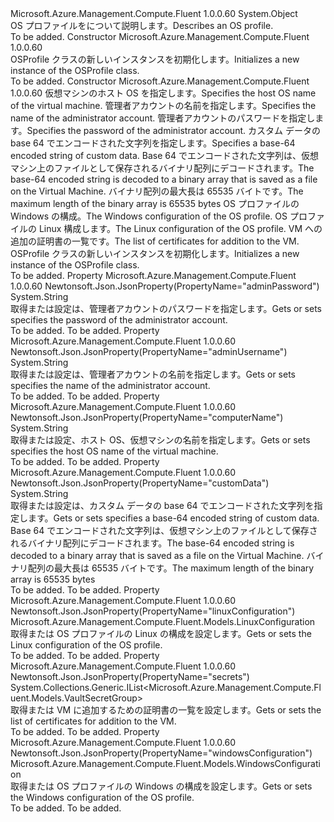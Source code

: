 <Type Name="OSProfile" FullName="Microsoft.Azure.Management.Compute.Fluent.Models.OSProfile">
  <TypeSignature Language="C#" Value="public class OSProfile" />
  <TypeSignature Language="ILAsm" Value=".class public auto ansi beforefieldinit OSProfile extends System.Object" />
  <TypeSignature Language="DocId" Value="T:Microsoft.Azure.Management.Compute.Fluent.Models.OSProfile" />
  <TypeSignature Language="VB.NET" Value="Public Class OSProfile" />
  <TypeSignature Language="F#" Value="type OSProfile = class" />
  <AssemblyInfo>
    <AssemblyName>Microsoft.Azure.Management.Compute.Fluent</AssemblyName>
    <AssemblyVersion>1.0.0.60</AssemblyVersion>
  </AssemblyInfo>
  <Base>
    <BaseTypeName>System.Object</BaseTypeName>
  </Base>
  <Interfaces />
  <Docs>
    <summary>
            <span data-ttu-id="59892-101">OS プロファイルをについて説明します。</span><span class="sxs-lookup"><span data-stu-id="59892-101">Describes an OS profile.</span></span>
            </summary>
    <remarks>To be added.</remarks>
  </Docs>
  <Members>
    <Member MemberName=".ctor">
      <MemberSignature Language="C#" Value="public OSProfile ();" />
      <MemberSignature Language="ILAsm" Value=".method public hidebysig specialname rtspecialname instance void .ctor() cil managed" />
      <MemberSignature Language="DocId" Value="M:Microsoft.Azure.Management.Compute.Fluent.Models.OSProfile.#ctor" />
      <MemberSignature Language="VB.NET" Value="Public Sub New ()" />
      <MemberType>Constructor</MemberType>
      <AssemblyInfo>
        <AssemblyName>Microsoft.Azure.Management.Compute.Fluent</AssemblyName>
        <AssemblyVersion>1.0.0.60</AssemblyVersion>
      </AssemblyInfo>
      <Parameters />
      <Docs>
        <summary>
            <span data-ttu-id="59892-102">OSProfile クラスの新しいインスタンスを初期化します。</span><span class="sxs-lookup"><span data-stu-id="59892-102">Initializes a new instance of the OSProfile class.</span></span>
            </summary>
        <remarks>To be added.</remarks>
      </Docs>
    </Member>
    <Member MemberName=".ctor">
      <MemberSignature Language="C#" Value="public OSProfile (string computerName = null, string adminUsername = null, string adminPassword = null, string customData = null, Microsoft.Azure.Management.Compute.Fluent.Models.WindowsConfiguration windowsConfiguration = null, Microsoft.Azure.Management.Compute.Fluent.Models.LinuxConfiguration linuxConfiguration = null, System.Collections.Generic.IList&lt;Microsoft.Azure.Management.Compute.Fluent.Models.VaultSecretGroup&gt; secrets = null);" />
      <MemberSignature Language="ILAsm" Value=".method public hidebysig specialname rtspecialname instance void .ctor(string computerName, string adminUsername, string adminPassword, string customData, class Microsoft.Azure.Management.Compute.Fluent.Models.WindowsConfiguration windowsConfiguration, class Microsoft.Azure.Management.Compute.Fluent.Models.LinuxConfiguration linuxConfiguration, class System.Collections.Generic.IList`1&lt;class Microsoft.Azure.Management.Compute.Fluent.Models.VaultSecretGroup&gt; secrets) cil managed" />
      <MemberSignature Language="DocId" Value="M:Microsoft.Azure.Management.Compute.Fluent.Models.OSProfile.#ctor(System.String,System.String,System.String,System.String,Microsoft.Azure.Management.Compute.Fluent.Models.WindowsConfiguration,Microsoft.Azure.Management.Compute.Fluent.Models.LinuxConfiguration,System.Collections.Generic.IList{Microsoft.Azure.Management.Compute.Fluent.Models.VaultSecretGroup})" />
      <MemberSignature Language="F#" Value="new Microsoft.Azure.Management.Compute.Fluent.Models.OSProfile : string * string * string * string * Microsoft.Azure.Management.Compute.Fluent.Models.WindowsConfiguration * Microsoft.Azure.Management.Compute.Fluent.Models.LinuxConfiguration * System.Collections.Generic.IList&lt;Microsoft.Azure.Management.Compute.Fluent.Models.VaultSecretGroup&gt; -&gt; Microsoft.Azure.Management.Compute.Fluent.Models.OSProfile" Usage="new Microsoft.Azure.Management.Compute.Fluent.Models.OSProfile (computerName, adminUsername, adminPassword, customData, windowsConfiguration, linuxConfiguration, secrets)" />
      <MemberType>Constructor</MemberType>
      <AssemblyInfo>
        <AssemblyName>Microsoft.Azure.Management.Compute.Fluent</AssemblyName>
        <AssemblyVersion>1.0.0.60</AssemblyVersion>
      </AssemblyInfo>
      <Parameters>
        <Parameter Name="computerName" Type="System.String" />
        <Parameter Name="adminUsername" Type="System.String" />
        <Parameter Name="adminPassword" Type="System.String" />
        <Parameter Name="customData" Type="System.String" />
        <Parameter Name="windowsConfiguration" Type="Microsoft.Azure.Management.Compute.Fluent.Models.WindowsConfiguration" />
        <Parameter Name="linuxConfiguration" Type="Microsoft.Azure.Management.Compute.Fluent.Models.LinuxConfiguration" />
        <Parameter Name="secrets" Type="System.Collections.Generic.IList&lt;Microsoft.Azure.Management.Compute.Fluent.Models.VaultSecretGroup&gt;" />
      </Parameters>
      <Docs>
        <param name="computerName"><span data-ttu-id="59892-103">仮想マシンのホスト OS を指定します。</span><span class="sxs-lookup"><span data-stu-id="59892-103">Specifies the host OS name of the virtual machine.</span></span></param>
        <param name="adminUsername"><span data-ttu-id="59892-104">管理者アカウントの名前を指定します。</span><span class="sxs-lookup"><span data-stu-id="59892-104">Specifies the name of the administrator account.</span></span></param>
        <param name="adminPassword"><span data-ttu-id="59892-105">管理者アカウントのパスワードを指定します。</span><span class="sxs-lookup"><span data-stu-id="59892-105">Specifies the password of the administrator account.</span></span></param>
        <param name="customData"><span data-ttu-id="59892-106">カスタム データの base 64 でエンコードされた文字列を指定します。</span><span class="sxs-lookup"><span data-stu-id="59892-106">Specifies a base-64 encoded string of custom data.</span></span> <span data-ttu-id="59892-107">Base 64 でエンコードされた文字列は、仮想マシン上のファイルとして保存されるバイナリ配列にデコードされます。</span><span class="sxs-lookup"><span data-stu-id="59892-107">The base-64 encoded string is decoded to a binary array that is saved as a file on the Virtual Machine.</span></span> <span data-ttu-id="59892-108">バイナリ配列の最大長は 65535 バイトです。</span><span class="sxs-lookup"><span data-stu-id="59892-108">The maximum length of the binary array is 65535 bytes</span></span></param>
        <param name="windowsConfiguration"><span data-ttu-id="59892-109">OS プロファイルの Windows の構成。</span><span class="sxs-lookup"><span data-stu-id="59892-109">The Windows configuration of the OS profile.</span></span></param>
        <param name="linuxConfiguration"><span data-ttu-id="59892-110">OS プロファイルの Linux 構成します。</span><span class="sxs-lookup"><span data-stu-id="59892-110">The Linux configuration of the OS profile.</span></span></param>
        <param name="secrets"><span data-ttu-id="59892-111">VM への追加の証明書の一覧です。</span><span class="sxs-lookup"><span data-stu-id="59892-111">The list of certificates for addition to the VM.</span></span></param>
        <summary>
            <span data-ttu-id="59892-112">OSProfile クラスの新しいインスタンスを初期化します。</span><span class="sxs-lookup"><span data-stu-id="59892-112">Initializes a new instance of the OSProfile class.</span></span>
            </summary>
        <remarks>To be added.</remarks>
      </Docs>
    </Member>
    <Member MemberName="AdminPassword">
      <MemberSignature Language="C#" Value="public string AdminPassword { get; set; }" />
      <MemberSignature Language="ILAsm" Value=".property instance string AdminPassword" />
      <MemberSignature Language="DocId" Value="P:Microsoft.Azure.Management.Compute.Fluent.Models.OSProfile.AdminPassword" />
      <MemberSignature Language="VB.NET" Value="Public Property AdminPassword As String" />
      <MemberSignature Language="F#" Value="member this.AdminPassword : string with get, set" Usage="Microsoft.Azure.Management.Compute.Fluent.Models.OSProfile.AdminPassword" />
      <MemberType>Property</MemberType>
      <AssemblyInfo>
        <AssemblyName>Microsoft.Azure.Management.Compute.Fluent</AssemblyName>
        <AssemblyVersion>1.0.0.60</AssemblyVersion>
      </AssemblyInfo>
      <Attributes>
        <Attribute>
          <AttributeName>Newtonsoft.Json.JsonProperty(PropertyName="adminPassword")</AttributeName>
        </Attribute>
      </Attributes>
      <ReturnValue>
        <ReturnType>System.String</ReturnType>
      </ReturnValue>
      <Docs>
        <summary>
            <span data-ttu-id="59892-113">取得または設定は、管理者アカウントのパスワードを指定します。</span><span class="sxs-lookup"><span data-stu-id="59892-113">Gets or sets specifies the password of the administrator account.</span></span>
            </summary>
        <value>To be added.</value>
        <remarks>To be added.</remarks>
      </Docs>
    </Member>
    <Member MemberName="AdminUsername">
      <MemberSignature Language="C#" Value="public string AdminUsername { get; set; }" />
      <MemberSignature Language="ILAsm" Value=".property instance string AdminUsername" />
      <MemberSignature Language="DocId" Value="P:Microsoft.Azure.Management.Compute.Fluent.Models.OSProfile.AdminUsername" />
      <MemberSignature Language="VB.NET" Value="Public Property AdminUsername As String" />
      <MemberSignature Language="F#" Value="member this.AdminUsername : string with get, set" Usage="Microsoft.Azure.Management.Compute.Fluent.Models.OSProfile.AdminUsername" />
      <MemberType>Property</MemberType>
      <AssemblyInfo>
        <AssemblyName>Microsoft.Azure.Management.Compute.Fluent</AssemblyName>
        <AssemblyVersion>1.0.0.60</AssemblyVersion>
      </AssemblyInfo>
      <Attributes>
        <Attribute>
          <AttributeName>Newtonsoft.Json.JsonProperty(PropertyName="adminUsername")</AttributeName>
        </Attribute>
      </Attributes>
      <ReturnValue>
        <ReturnType>System.String</ReturnType>
      </ReturnValue>
      <Docs>
        <summary>
            <span data-ttu-id="59892-114">取得または設定は、管理者アカウントの名前を指定します。</span><span class="sxs-lookup"><span data-stu-id="59892-114">Gets or sets specifies the name of the administrator account.</span></span>
            </summary>
        <value>To be added.</value>
        <remarks>To be added.</remarks>
      </Docs>
    </Member>
    <Member MemberName="ComputerName">
      <MemberSignature Language="C#" Value="public string ComputerName { get; set; }" />
      <MemberSignature Language="ILAsm" Value=".property instance string ComputerName" />
      <MemberSignature Language="DocId" Value="P:Microsoft.Azure.Management.Compute.Fluent.Models.OSProfile.ComputerName" />
      <MemberSignature Language="VB.NET" Value="Public Property ComputerName As String" />
      <MemberSignature Language="F#" Value="member this.ComputerName : string with get, set" Usage="Microsoft.Azure.Management.Compute.Fluent.Models.OSProfile.ComputerName" />
      <MemberType>Property</MemberType>
      <AssemblyInfo>
        <AssemblyName>Microsoft.Azure.Management.Compute.Fluent</AssemblyName>
        <AssemblyVersion>1.0.0.60</AssemblyVersion>
      </AssemblyInfo>
      <Attributes>
        <Attribute>
          <AttributeName>Newtonsoft.Json.JsonProperty(PropertyName="computerName")</AttributeName>
        </Attribute>
      </Attributes>
      <ReturnValue>
        <ReturnType>System.String</ReturnType>
      </ReturnValue>
      <Docs>
        <summary>
            <span data-ttu-id="59892-115">取得または設定、ホスト OS、仮想マシンの名前を指定します。</span><span class="sxs-lookup"><span data-stu-id="59892-115">Gets or sets specifies the host OS name of the virtual machine.</span></span>
            </summary>
        <value>To be added.</value>
        <remarks>To be added.</remarks>
      </Docs>
    </Member>
    <Member MemberName="CustomData">
      <MemberSignature Language="C#" Value="public string CustomData { get; set; }" />
      <MemberSignature Language="ILAsm" Value=".property instance string CustomData" />
      <MemberSignature Language="DocId" Value="P:Microsoft.Azure.Management.Compute.Fluent.Models.OSProfile.CustomData" />
      <MemberSignature Language="VB.NET" Value="Public Property CustomData As String" />
      <MemberSignature Language="F#" Value="member this.CustomData : string with get, set" Usage="Microsoft.Azure.Management.Compute.Fluent.Models.OSProfile.CustomData" />
      <MemberType>Property</MemberType>
      <AssemblyInfo>
        <AssemblyName>Microsoft.Azure.Management.Compute.Fluent</AssemblyName>
        <AssemblyVersion>1.0.0.60</AssemblyVersion>
      </AssemblyInfo>
      <Attributes>
        <Attribute>
          <AttributeName>Newtonsoft.Json.JsonProperty(PropertyName="customData")</AttributeName>
        </Attribute>
      </Attributes>
      <ReturnValue>
        <ReturnType>System.String</ReturnType>
      </ReturnValue>
      <Docs>
        <summary>
            <span data-ttu-id="59892-116">取得または設定は、カスタム データの base 64 でエンコードされた文字列を指定します。</span><span class="sxs-lookup"><span data-stu-id="59892-116">Gets or sets specifies a base-64 encoded string of custom data.</span></span> <span data-ttu-id="59892-117">Base 64 でエンコードされた文字列は、仮想マシン上のファイルとして保存されるバイナリ配列にデコードされます。</span><span class="sxs-lookup"><span data-stu-id="59892-117">The base-64 encoded string is decoded to a binary array that is saved as a file on the Virtual Machine.</span></span> <span data-ttu-id="59892-118">バイナリ配列の最大長は 65535 バイトです。</span><span class="sxs-lookup"><span data-stu-id="59892-118">The maximum length of the binary array is 65535 bytes</span></span>
            </summary>
        <value>To be added.</value>
        <remarks>To be added.</remarks>
      </Docs>
    </Member>
    <Member MemberName="LinuxConfiguration">
      <MemberSignature Language="C#" Value="public Microsoft.Azure.Management.Compute.Fluent.Models.LinuxConfiguration LinuxConfiguration { get; set; }" />
      <MemberSignature Language="ILAsm" Value=".property instance class Microsoft.Azure.Management.Compute.Fluent.Models.LinuxConfiguration LinuxConfiguration" />
      <MemberSignature Language="DocId" Value="P:Microsoft.Azure.Management.Compute.Fluent.Models.OSProfile.LinuxConfiguration" />
      <MemberSignature Language="VB.NET" Value="Public Property LinuxConfiguration As LinuxConfiguration" />
      <MemberSignature Language="F#" Value="member this.LinuxConfiguration : Microsoft.Azure.Management.Compute.Fluent.Models.LinuxConfiguration with get, set" Usage="Microsoft.Azure.Management.Compute.Fluent.Models.OSProfile.LinuxConfiguration" />
      <MemberType>Property</MemberType>
      <AssemblyInfo>
        <AssemblyName>Microsoft.Azure.Management.Compute.Fluent</AssemblyName>
        <AssemblyVersion>1.0.0.60</AssemblyVersion>
      </AssemblyInfo>
      <Attributes>
        <Attribute>
          <AttributeName>Newtonsoft.Json.JsonProperty(PropertyName="linuxConfiguration")</AttributeName>
        </Attribute>
      </Attributes>
      <ReturnValue>
        <ReturnType>Microsoft.Azure.Management.Compute.Fluent.Models.LinuxConfiguration</ReturnType>
      </ReturnValue>
      <Docs>
        <summary>
            <span data-ttu-id="59892-119">取得または OS プロファイルの Linux の構成を設定します。</span><span class="sxs-lookup"><span data-stu-id="59892-119">Gets or sets the Linux configuration of the OS profile.</span></span>
            </summary>
        <value>To be added.</value>
        <remarks>To be added.</remarks>
      </Docs>
    </Member>
    <Member MemberName="Secrets">
      <MemberSignature Language="C#" Value="public System.Collections.Generic.IList&lt;Microsoft.Azure.Management.Compute.Fluent.Models.VaultSecretGroup&gt; Secrets { get; set; }" />
      <MemberSignature Language="ILAsm" Value=".property instance class System.Collections.Generic.IList`1&lt;class Microsoft.Azure.Management.Compute.Fluent.Models.VaultSecretGroup&gt; Secrets" />
      <MemberSignature Language="DocId" Value="P:Microsoft.Azure.Management.Compute.Fluent.Models.OSProfile.Secrets" />
      <MemberSignature Language="VB.NET" Value="Public Property Secrets As IList(Of VaultSecretGroup)" />
      <MemberSignature Language="F#" Value="member this.Secrets : System.Collections.Generic.IList&lt;Microsoft.Azure.Management.Compute.Fluent.Models.VaultSecretGroup&gt; with get, set" Usage="Microsoft.Azure.Management.Compute.Fluent.Models.OSProfile.Secrets" />
      <MemberType>Property</MemberType>
      <AssemblyInfo>
        <AssemblyName>Microsoft.Azure.Management.Compute.Fluent</AssemblyName>
        <AssemblyVersion>1.0.0.60</AssemblyVersion>
      </AssemblyInfo>
      <Attributes>
        <Attribute>
          <AttributeName>Newtonsoft.Json.JsonProperty(PropertyName="secrets")</AttributeName>
        </Attribute>
      </Attributes>
      <ReturnValue>
        <ReturnType>System.Collections.Generic.IList&lt;Microsoft.Azure.Management.Compute.Fluent.Models.VaultSecretGroup&gt;</ReturnType>
      </ReturnValue>
      <Docs>
        <summary>
            <span data-ttu-id="59892-120">取得または VM に追加するための証明書の一覧を設定します。</span><span class="sxs-lookup"><span data-stu-id="59892-120">Gets or sets the list of certificates for addition to the VM.</span></span>
            </summary>
        <value>To be added.</value>
        <remarks>To be added.</remarks>
      </Docs>
    </Member>
    <Member MemberName="WindowsConfiguration">
      <MemberSignature Language="C#" Value="public Microsoft.Azure.Management.Compute.Fluent.Models.WindowsConfiguration WindowsConfiguration { get; set; }" />
      <MemberSignature Language="ILAsm" Value=".property instance class Microsoft.Azure.Management.Compute.Fluent.Models.WindowsConfiguration WindowsConfiguration" />
      <MemberSignature Language="DocId" Value="P:Microsoft.Azure.Management.Compute.Fluent.Models.OSProfile.WindowsConfiguration" />
      <MemberSignature Language="VB.NET" Value="Public Property WindowsConfiguration As WindowsConfiguration" />
      <MemberSignature Language="F#" Value="member this.WindowsConfiguration : Microsoft.Azure.Management.Compute.Fluent.Models.WindowsConfiguration with get, set" Usage="Microsoft.Azure.Management.Compute.Fluent.Models.OSProfile.WindowsConfiguration" />
      <MemberType>Property</MemberType>
      <AssemblyInfo>
        <AssemblyName>Microsoft.Azure.Management.Compute.Fluent</AssemblyName>
        <AssemblyVersion>1.0.0.60</AssemblyVersion>
      </AssemblyInfo>
      <Attributes>
        <Attribute>
          <AttributeName>Newtonsoft.Json.JsonProperty(PropertyName="windowsConfiguration")</AttributeName>
        </Attribute>
      </Attributes>
      <ReturnValue>
        <ReturnType>Microsoft.Azure.Management.Compute.Fluent.Models.WindowsConfiguration</ReturnType>
      </ReturnValue>
      <Docs>
        <summary>
            <span data-ttu-id="59892-121">取得または OS プロファイルの Windows の構成を設定します。</span><span class="sxs-lookup"><span data-stu-id="59892-121">Gets or sets the Windows configuration of the OS profile.</span></span>
            </summary>
        <value>To be added.</value>
        <remarks>To be added.</remarks>
      </Docs>
    </Member>
  </Members>
</Type>